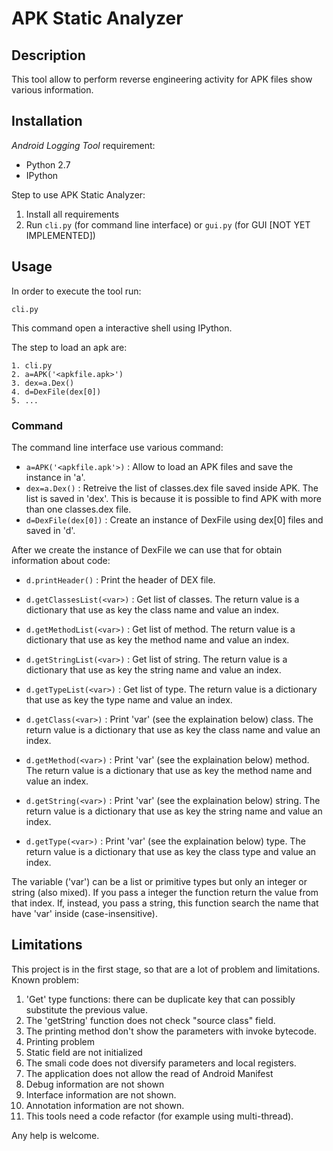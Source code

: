# APK Static Analyzer

## Description
This tool allow to perform reverse engineering activity for APK files show various information.

## Installation
*Android Logging Tool* requirement:
- Python 2.7
- IPython

Step to use APK Static Analyzer:

1. Install all requirements
3. Run `cli.py` (for command line interface) or `gui.py` (for GUI [NOT YET IMPLEMENTED])

## Usage

In order to execute the tool run:

`cli.py`

This command open a interactive shell using IPython.

The step to load an apk are:
```
1. cli.py
2. a=APK('<apkfile.apk>')
3. dex=a.Dex()
4. d=DexFile(dex[0])
5. ...
```

### Command

The command line interface use various command:

- `a=APK('<apkfile.apk'>)` : Allow to load an APK files and save the instance in 'a'.
- `dex=a.Dex()` : Retreive the list of classes.dex file saved inside APK. The list is saved in 'dex'. This is because it is possible to find APK with more than one classes.dex file.
- `d=DexFile(dex[0])` : Create an instance of DexFile using dex[0] files and saved in 'd'.

After we create the instance of DexFile we can use that for obtain information about code:

- `d.printHeader()`         : Print the header of DEX file.

- `d.getClassesList(<var>)` : Get list of classes. The return value is a dictionary that use as key the class name and value an index.

- `d.getMethodList(<var>)`  : Get list of method. The return value is a dictionary that use as key the method name and value an index.

- `d.getStringList(<var>)`  : Get list of string. The return value is a dictionary that use as key the string name and value an index.

- `d.getTypeList(<var>)`    : Get list of type. The return value is a dictionary that use as key the type name and value an index.

- `d.getClass(<var>)`       : Print 'var' (see the explaination below) class. The return value is a dictionary that use as key the class name and value an index.

- `d.getMethod(<var>)`      : Print 'var' (see the explaination below) method. The return value is a dictionary that use as key the method name and value an index.

- `d.getString(<var>)`      : Print 'var' (see the explaination below) string. The return value is a dictionary that use as key the string name and value an index.

- `d.getType(<var>)`        : Print 'var' (see the explaination below) type. The return value is a dictionary that use as key the class type and value an index.

The variable ('var') can be a list or primitive types but only an integer or string (also mixed). If you pass a integer the function return the value from that index. If, instead, you pass a string, this function search the name that have 'var' inside (case-insensitive).

## Limitations

This project is in the first stage, so that are a lot of problem and limitations.
Known problem:

1. 'Get' type functions: there can be duplicate key that can possibly substitute the previous value.
2. The 'getString' function does not check "source class" field.
3. The printing method don't show the parameters with invoke bytecode.
4. Printing problem
5. Static field are not initialized
6. The smali code does not diversify parameters and local registers.
7. The application does not allow the read of Android Manifest
8. Debug information are not shown
9. Interface information are not shown.
10. Annotation information are not shown.
11. This tools need a code refactor (for example using multi-thread).

Any help is welcome.
